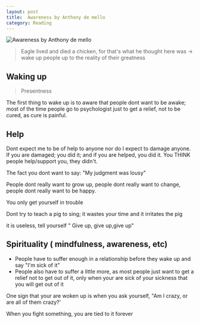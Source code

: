 ```yaml
---
layout: post
title:  Awareness by Anthony de mello
category: Reading
---
```


![Awareness by Anthony de mello](https://s3-ap-northeast-1.amazonaws.com/peatix-files/event/1441780/cover-tKqD1DClJkBf5y28A018y1erTiEYbdkj.jpeg)
> Eagle lived and died a chicken, for that's what he thought here was → wake up people up to the reality of their greatness

## Waking up
> Presentness

The first thing to wake up is to aware that people dont want to be awake; most of the time people go to psychologist just to get a relief, not to be cured, as cure is painful.

## Help

Dont expect me to be of help to anyone nor do I expect to damage anyone. If you are damaged; you did it; and if you are helped, you did it. You THINK people help/support you, they didn't.

The fact you dont want to say: "My judgment was lousy"

People dont really want to grow up, people dont really want to change, people dont really want to be happy.

You only get yourself in trouble

Dont try to teach a pig to sing; it wastes your time and it irritates the pig

it is useless, tell yourself " Give up, give up,give up"

## Spirituality ( mindfulness, awareness, etc)

- People have to suffer enough in a relationship before they wake up and say "I'm sick of it"
- People also have to suffer a little more, as most people just want to get a relief not to get out of it, only when your are sick of your sickness that you will get out of it

One sign that your are woken up is when you ask yourself, "Am I crazy, or are all of them crazy?'

When you fight something, you are tied to it forever